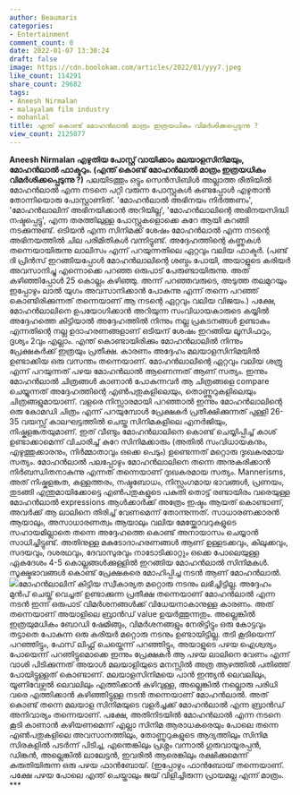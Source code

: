 ```yaml
---
author: Beaumaris
categories:
- Entertainment
comment_count: 0
date: 2022-01-07 13:30:24
draft: false
image: https://cdn.boolokam.com/articles/2022/01/yyy7.jpeg
like_count: 114291
share_count: 29682
tags:
- Aneesh Nirmalan
- malayalam film industry
- mohanlal
title: എന്ത് കൊണ്ട് മോഹൻലാൽ മാത്രം ഇത്രയധികം വിമർശിക്കപ്പെടുന്നു ?
view_count: 2125077
---
```


**Aneesh Nirmalan എഴുതിയ പോസ്റ്റ് വായിക്കാം** **മലയാളസിനിമയും, മോഹൻലാൽ ഫാക്ടറും. (എന്ത് കൊണ്ട് മോഹൻലാൽ മാത്രം ഇത്രയധികം വിമർശിക്കപ്പെടുന്നു ?)** പലയിടത്തും ഒട്ടും സെൻസിബിൾ അല്ലാത്ത രീതിയിൽ മോഹൻലാൽ എന്ന നടനെ പറ്റി വരുന്ന പോസ്റ്റുകൾ കണ്ടപ്പോൾ എഴുതാൻ തോന്നിയൊരു പോസ്റ്റാണിത്. 'മോഹൻലാൽ അഭിനയം നിർത്തണം', 'മോഹൻലാലിന് അഭിനയിക്കാൻ അറിയില്ല', 'മോഹൻലാലിന്റെ അഭിനയസിദ്ധി നഷ്ടപ്പെട്ടു', എന്ന തരത്തിലുള്ള പോസ്റ്റുകളൊക്കെ കുറേ ആയി കറങ്ങി നടക്കുന്നുണ്ട്. ഒടിയൻ എന്ന സിനിമക്ക് ശേഷം മോഹൻലാൽ എന്ന നടന്റെ അഭിനയത്തിൽ ചില പരിമിതികൾ വന്നിട്ടുണ്ട്. അദ്ദേഹത്തിന്റെ കണ്ണുകൾ തന്നെയായിരുന്നു ലാലിസം എന്ന് പറയുന്നതിലെ ഏറ്റവും വലിയ ഫാക്ടർ. (പണ്ട് ദി പ്രിൻസ് ഇറങ്ങിയപ്പോൾ മോഹൻലാലിന്റെ ശബ്ദം പോയി, അയാളുടെ കരിയർ അവസാനിച്ചു എന്നൊക്കെ പറഞ്ഞ ഒരുപാട് പേരുണ്ടായിരുന്നു. അത് കഴിഞ്ഞിപ്പോൾ 25 കൊല്ലം കഴിഞ്ഞു. അന്ന് പറഞ്ഞവരുടെ, അടുത്ത തലമുറയും ഇപ്പോഴും ലാൽ യുഗം അവസാനിക്കാൻ പോകുന്നു എന്ന് തന്നെ പറഞ്ഞ് കൊണ്ടിരിക്കുന്നത് തന്നെയാണ് ആ നടന്റെ ഏറ്റവും വലിയ വിജയം.) പക്ഷേ, മോഹൻലാലിനെ ഉപയോഗിക്കാൻ അറിയുന്ന സംവിധായകാരുടെ കയ്യിൽ അദ്ദേഹത്തെ കിട്ടിയാൽ അദ്ദേഹത്തിൽ നിന്നും നല്ല പ്രകടനങ്ങൾ ഉണ്ടാകും എന്നതിന്റെ നല്ല ഉദാഹരണങ്ങളാണ് ഒടിയന് ശേഷം ഇറങ്ങിയ ലൂസിഫറും, ദൃശ്യം 2വും എല്ലാം. എന്ത് കൊണ്ടായിരിക്കും മോഹൻലാലിൽ നിന്നും പ്രേക്ഷകർക്ക് ഇത്രയും പ്രതീക്ഷ. കാരണം അദ്ദേഹം മലയാളസിനിമയിൽ ഉണ്ടാക്കിയ ഒരു വസന്തം തന്നെയാണ്. മോഹൻലാലിന്റെ ഏറ്റവും വലിയ ശത്രു എന്ന് പറയുന്നത് പഴയ മോഹൻലാൽ ആണെന്നത് ആണ് സത്യം. ഇന്നും മോഹൻലാൽ ചിത്രങ്ങൾ കാണാൻ പോകുന്നവർ ആ ചിത്രങ്ങളെ compare ചെയ്യുന്നത് അദ്ദേഹത്തിന്റെ എൺപതുകളിലെയും, തൊണ്ണൂറുകളിലെയും ചിത്രങ്ങളുമായാണ്. വളരെ നിസ്സാരമായി പറഞ്ഞാൽ ഇന്നും മോഹൻലാലിന്റെ ഒരു കോമഡി ചിത്രം എന്ന് പറയുമ്പോൾ പ്രേക്ഷകർ പ്രതീക്ഷിക്കുന്നത് പുള്ളി 26-35 വയസ്സ് കാലഘട്ടത്തിൽ ചെയ്ത സിനിമകളിലെ എനർജിയും, നിഷ്കളങ്കതയുമാണ്. ഇത് വീണ്ടും മോഹൻലാലിനെ കൊണ്ട് ചെയ്യിപ്പിച്ച് കാശ് ഉണ്ടാക്കാമെന്ന് വിചാരിച്ച് കുറേ സിനിമക്കാരും (അതിൽ സംവിധായകനും, എഴുത്തുക്കാരനും, നിർമ്മാതാവും ഒക്കെ പെടും) ഉണ്ടെന്നത് മറ്റൊരു ദുഃഖകരമായ സത്യം. മോഹൻലാൽ പലപ്പോഴും മോഹൻലാലിനെ തന്നെ അനുകരിക്കാൻ നിർബന്ധിതനാകുന്നു എന്നത് തന്നെയാണ് ദുഃഖകരമായ സത്യം. Mannerisms, അത് നിഷ്കളങ്കത, കള്ളത്തരം, നഷ്ടബോധം, നിസ്സംഗമായ ഭാവങ്ങൾ, പ്രണയം, തുടങ്ങി എന്തുമായിക്കോട്ടെ എൺപതുകളുടെ പകുതി തൊട്ട് രണ്ടായിരം വരെയുള്ള മോഹൻലാൽ expressions ആൾക്കാർക്ക് അത്രേം ഇഷ്ടം ആയത് കൊണ്ടാണ്, അവർക്ക് ആ ലാലിനെ തിരിച്ച് വേണമെന്ന് തോന്നുന്നത്. സാധാരണക്കാരൻ ആയാലും, അസാധാരണത്വം ആയാലും വലിയ മേയ്ക്കോവറുകളുടെ സഹായമില്ലാതെ തന്നെ അദ്ദേഹത്തെ കൊണ്ട് അനായാസം ചെയ്യാൻ സാധിച്ചിട്ടുണ്ട്. അതിനുള്ള മകുടോദാഹരണങ്ങൾ ആണ് ഉള്ളടക്കവും, കിലുക്കവും, സദയവും, ദശരഥവും, ദേവാസുരവും നാടോടിക്കാറ്റും ഒക്കെ പോലെയുള്ള ഏകദേശം 4-5 കൊല്ലങ്ങൾക്കുള്ളിൽ ഇറങ്ങിയ മോഹൻലാൽ സിനിമകൾ. സൂക്ഷ്മഭാവങ്ങൾ കൊണ്ട് പ്രേക്ഷകരെ മോഹിപ്പിച്ച നടൻ ആണ് മോഹൻലാൽ. ![](https://cdn.boolokam.com/articles/2022/01/yyy7.jpeg)മോഹൻലാലിന് കിട്ടിയ സ്വീകാര്യത മറ്റൊരു നടനും ലഭിച്ചിട്ടില്ല. അദ്ദേഹം മുൻപ് ചെയ്ത് വെച്ചത് ഉണ്ടാക്കുന്ന പ്രതീക്ഷ തന്നെയാണ് മോഹൻലാൽ എന്ന നടൻ ഇന്ന് ഒരുപാട് വിമർശനങ്ങൾക്ക് വിധേയനാകാനുള്ള കാരണം. അത് തന്നെയാണ് അയാളിലെ ബ്രാൻഡ് value ഉയർത്തുന്നതും. അല്ലെങ്കിൽ ഇത്രയുമധികം ബോഡി ഷേമിങ്ങും, വിമർശനങ്ങളും നേരിട്ടിട്ടും ഒരു കോട്ടവും തട്ടാതെ പോകുന്ന ഒരു കരിയർ മറ്റൊരു നടനും ഉണ്ടായിട്ടില്ല. തടി കൂടിയെന്ന് പറഞ്ഞിട്ടും, ഫേസ് ലിഫ്റ്റ് ചെയ്തെന്ന് പറഞ്ഞിട്ടും, അയാളുടെ പഴയ ഐശ്വര്യം പോയെന്ന് പറഞിട്ടുമൊക്കെ ഇന്നും പ്രേക്ഷകർ ആ പഴയ ലാലിനെ വേണം എന്ന് വാശി പിടിക്കുന്നത് അയാൾ മലയാളിയുടെ മനസ്സിൽ അത്ര ആഴത്തിൽ പതിഞ്ഞ് പോയിട്ടുള്ളത് കൊണ്ടാണ്. മലയാളസിനിമയെ പാൻ ഇന്ത്യൻ ലെവലിലും, യൂണിവേഴ്സൽ ലെവലിലും എത്തിക്കാൻ കഴിവുള്ള, അല്ലെങ്കിൽ നല്ലൊരു പരിധി വരെ എത്തിക്കാൻ കഴിഞ്ഞിട്ടുള്ള നടൻ തന്നെയാണ് മോഹൻലാൽ. അത് കൊണ്ട് തന്നെ മലയാള സിനിമയുടെ വളർച്ചക്ക് മോഹൻലാൽ എന്ന ബ്രാൻഡ് അനിവാര്യം തന്നെയാണ്. പക്ഷേ, അതിനിടയിൽ മോഹൻലാൽ എന്ന നടനെ കൂടി കാണാൻ കഴിയണമെന്ന് എല്ലാ സിനിമ ആരാധകരെയും പോലെ തന്നെ എൺപതുകളിലെ അവസാനത്തിലും, തോണ്ണൂറുകളുടെ ആദ്യത്തിലും സിനിമ സിരകളിൽ പടർന്ന് പിടിച്ച, എന്തെങ്കിലും പ്രശ്നം വന്നാൽ ഗുരുവായൂരപ്പൻ, ഡിങ്കൻ, അല്ലെങ്കിൽ ലാലേട്ടൻ, ഇവരിൽ ആരെങ്കിലും രക്ഷിക്കുമെന്ന് കരുതിയിരുന്ന ഒരു പഴയ ഫാൻബോയ്. (ഇപ്പോഴും ഫാൻബോയ് തന്നെയാണ്. പക്ഷേ പഴയ പോലെ എന്ത് ചെയ്താലും ജയ് വിളിച്ചിരുന്ന പ്രായമല്ല എന്ന് മാത്രം. ***